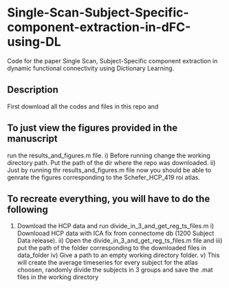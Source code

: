 # Single-Scan-Subject-Specific-component-extraction-in-dFC-using-DL
Code for the paper Single Scan, Subject-Specific component extraction in dynamic functional connectivity using Dictionary Learning. 

## Description
First download all the codes and files in this repo and 

## To just view the figures provided in the manuscript
run the results_and_figures.m file.
  i) Before running change the working directory path. Put the path of the dir where the repo was downloaded.
  ii) Just by running thr results_and_figures.m file now you should be able to genrate the figures corresponding to the Schefer_HCP_419 roi atlas.

## To recreate everything, you will have to do the following
1) Download the HCP data and run divide_in_3_and_get_reg_ts_files.m
     i) Downlooad HCP data with ICA fix from connectome db (1200 Subject Data release).
     ii) Open the divide_in_3_and_get_reg_ts_files.m file and 
     iii) put the path of the folder corresponding to the downloaded files in data_folder
     iv) Give a path to an empty working directory folder.
     v) This will create the average timeseries for every subject for the atlas choosen, randomly divide the subjects in 3 groups and save the .mat files in the working directory
